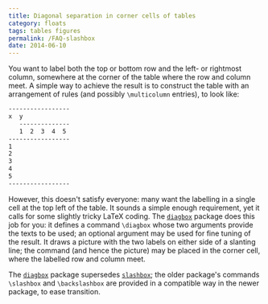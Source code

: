```yaml
---
title: Diagonal separation in corner cells of tables
category: floats
tags: tables figures
permalink: /FAQ-slashbox
date: 2014-06-10
---
```


You want to label both the top or bottom row and the left- or
rightmost column, somewhere at the corner of the table where the row
and column meet.  A simple way to achieve the result is to construct
the table with an arrangement of rules (and possibly `\multicolumn`
entries), to look like:
```latex
-----------------
x  y
   --------------
   1  2  3  4  5
-----------------
1
2
3
4
5
-----------------
```
However, this doesn't satisfy everyone: many want the labelling in a
single cell at the top left of the table.  It sounds a simple enough
requirement, yet it calls for some slightly tricky LaTeX coding.
The [`diagbox`](https://ctan.org/pkg/diagbox) package does this job for you: it defines a
command `\diagbox` whose two arguments provide the texts to be
used; an optional argument may be used for fine tuning of the result.
It draws a picture with the two labels on either side of a slanting
line; the command (and hence the picture) may be placed in the corner
cell, where the labelled row and column meet.

The [`diagbox`](https://ctan.org/pkg/diagbox) package supersedes [`slashbox`](https://ctan.org/pkg/slashbox); the older
package's commands `\slashbox` and `\backslashbox` are provided
in a compatible way in the newer package, to ease transition.

